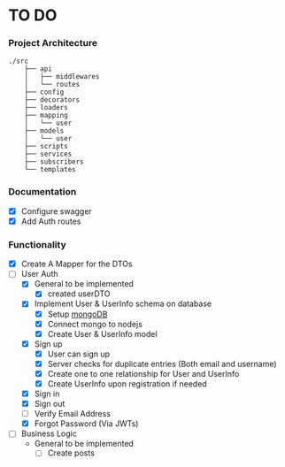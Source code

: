 # TO DO

### Project Architecture

```
./src
    ├── api
    │   ├── middlewares
    │   └── routes
    ├── config
    ├── decorators
    ├── loaders
    ├── mapping
    │   └── user
    ├── models
    │   └── user
    ├── scripts
    ├── services
    ├── subscribers
    └── templates
```
### Documentation
- [x] Configure swagger
 - [x] Add Auth routes

### Functionality
- [x] Create A Mapper for the DTOs
- [ ] User Auth
  - [x] General to be implemented
    - [x] created userDTO
  - [x] Implement User & UserInfo schema on database
    - [x] Setup [mongoDB](https://www.mongodb.com/)
    - [x] Connect mongo to nodejs
    - [x] Create User & UserInfo model
  - [x] Sign up
      - [x] User can sign up
      - [x] Server checks for duplicate entries (Both email and username)
      - [x] Create one to one relationship for User and UserInfo
      - [x] Create UserInfo upon registration if needed
  - [x] Sign in
  - [x] Sign out
  - [ ] Verify Email Address
  - [x] Forgot Password (Via JWTs)
- [ ] Business Logic
  - General to be implemented
    - [ ] Create posts
